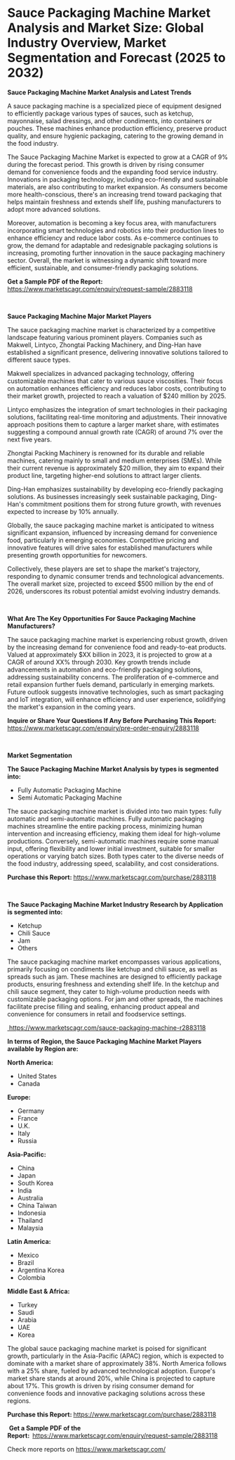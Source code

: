 <p><h1>Sauce Packaging Machine Market Analysis and Market Size: Global Industry Overview, Market Segmentation and Forecast (2025 to 2032)</h1></p><p><strong>Sauce Packaging Machine Market Analysis and Latest Trends</strong></p>
<p><p>A sauce packaging machine is a specialized piece of equipment designed to efficiently package various types of sauces, such as ketchup, mayonnaise, salad dressings, and other condiments, into containers or pouches. These machines enhance production efficiency, preserve product quality, and ensure hygienic packaging, catering to the growing demand in the food industry.</p><p>The Sauce Packaging Machine Market is expected to grow at a CAGR of 9% during the forecast period. This growth is driven by rising consumer demand for convenience foods and the expanding food service industry. Innovations in packaging technology, including eco-friendly and sustainable materials, are also contributing to market expansion. As consumers become more health-conscious, there's an increasing trend toward packaging that helps maintain freshness and extends shelf life, pushing manufacturers to adopt more advanced solutions.</p><p>Moreover, automation is becoming a key focus area, with manufacturers incorporating smart technologies and robotics into their production lines to enhance efficiency and reduce labor costs. As e-commerce continues to grow, the demand for adaptable and redesignable packaging solutions is increasing, promoting further innovation in the sauce packaging machinery sector. Overall, the market is witnessing a dynamic shift toward more efficient, sustainable, and consumer-friendly packaging solutions.</p></p>
<p><strong>Get a Sample PDF of the Report:&nbsp;</strong> <a href="https://www.marketscagr.com/enquiry/request-sample/2883118?utm_campaign=3201&utm_medium=2&utm_source=Github&utm_content=ia&utm_term=13032025&utm_id=sauce-packaging-machine">https://www.marketscagr.com/enquiry/request-sample/2883118</a></p>
<p>&nbsp;</p>
<p><strong>Sauce Packaging Machine Major Market Players</strong></p>
<p><p>The sauce packaging machine market is characterized by a competitive landscape featuring various prominent players. Companies such as Makwell, Lintyco, Zhongtai Packing Machinery, and Ding-Han have established a significant presence, delivering innovative solutions tailored to different sauce types.</p><p>Makwell specializes in advanced packaging technology, offering customizable machines that cater to various sauce viscosities. Their focus on automation enhances efficiency and reduces labor costs, contributing to their market growth, projected to reach a valuation of $240 million by 2025.</p><p>Lintyco emphasizes the integration of smart technologies in their packaging solutions, facilitating real-time monitoring and adjustments. Their innovative approach positions them to capture a larger market share, with estimates suggesting a compound annual growth rate (CAGR) of around 7% over the next five years.</p><p>Zhongtai Packing Machinery is renowned for its durable and reliable machines, catering mainly to small and medium enterprises (SMEs). While their current revenue is approximately $20 million, they aim to expand their product line, targeting higher-end solutions to attract larger clients.</p><p>Ding-Han emphasizes sustainability by developing eco-friendly packaging solutions. As businesses increasingly seek sustainable packaging, Ding-Han's commitment positions them for strong future growth, with revenues expected to increase by 10% annually.</p><p>Globally, the sauce packaging machine market is anticipated to witness significant expansion, influenced by increasing demand for convenience food, particularly in emerging economies. Competitive pricing and innovative features will drive sales for established manufacturers while presenting growth opportunities for newcomers.</p><p>Collectively, these players are set to shape the market's trajectory, responding to dynamic consumer trends and technological advancements. The overall market size, projected to exceed $500 million by the end of 2026, underscores its robust potential amidst evolving industry demands.</p></p>
<p>&nbsp;</p>
<p><strong>What Are The Key Opportunities For Sauce Packaging Machine Manufacturers?</strong></p>
<p><p>The sauce packaging machine market is experiencing robust growth, driven by the increasing demand for convenience food and ready-to-eat products. Valued at approximately $XX billion in 2023, it is projected to grow at a CAGR of around XX% through 2030. Key growth trends include advancements in automation and eco-friendly packaging solutions, addressing sustainability concerns. The proliferation of e-commerce and retail expansion further fuels demand, particularly in emerging markets. Future outlook suggests innovative technologies, such as smart packaging and IoT integration, will enhance efficiency and user experience, solidifying the market's expansion in the coming years.</p></p>
<p><strong>Inquire or Share Your Questions If Any Before Purchasing This Report:</strong> <a href="https://www.marketscagr.com/enquiry/pre-order-enquiry/2883118?utm_campaign=3201&utm_medium=2&utm_source=Github&utm_content=ia&utm_term=13032025&utm_id=sauce-packaging-machine">https://www.marketscagr.com/enquiry/pre-order-enquiry/2883118</a></p>
<p>&nbsp;</p>
<p><strong>Market Segmentation</strong></p>
<p><strong>The Sauce Packaging Machine Market Analysis by types is segmented into:</strong></p>
<p><ul><li>Fully Automatic Packaging Machine</li><li>Semi Automatic Packaging Machine</li></ul></p>
<p><p>The sauce packaging machine market is divided into two main types: fully automatic and semi-automatic machines. Fully automatic packaging machines streamline the entire packing process, minimizing human intervention and increasing efficiency, making them ideal for high-volume productions. Conversely, semi-automatic machines require some manual input, offering flexibility and lower initial investment, suitable for smaller operations or varying batch sizes. Both types cater to the diverse needs of the food industry, addressing speed, scalability, and cost considerations.</p></p>
<p><strong>Purchase this Report:&nbsp;</strong><a href="https://www.marketscagr.com/purchase/2883118?utm_campaign=3201&utm_medium=2&utm_source=Github&utm_content=ia&utm_term=13032025&utm_id=sauce-packaging-machine">https://www.marketscagr.com/purchase/2883118</a></p>
<p>&nbsp;</p>
<p><strong>The Sauce Packaging Machine Market Industry Research by Application is segmented into:</strong></p>
<p><ul><li>Ketchup</li><li>Chili Sauce</li><li>Jam</li><li>Others</li></ul></p>
<p><p>The sauce packaging machine market encompasses various applications, primarily focusing on condiments like ketchup and chili sauce, as well as spreads such as jam. These machines are designed to efficiently package products, ensuring freshness and extending shelf life. In the ketchup and chili sauce segment, they cater to high-volume production needs with customizable packaging options. For jam and other spreads, the machines facilitate precise filling and sealing, enhancing product appeal and convenience for consumers in retail and foodservice settings.</p></p>
<p><a href="https://www.marketscagr.com/sauce-packaging-machine-r2883118?utm_campaign=3201&utm_medium=2&utm_source=Github&utm_content=ia&utm_term=13032025&utm_id=sauce-packaging-machine">&nbsp;https://www.marketscagr.com/sauce-packaging-machine-r2883118</a></p>
<p><strong>In terms of Region, the Sauce Packaging Machine Market Players available by Region are:</strong></p>
<p>
    <p> <strong> North America: </strong>
        <ul>
            <li>United States</li>
            <li>Canada</li>
        </ul>
        </p> 
    <p> <strong> Europe: </strong>
        <ul>
            <li>Germany</li>
            <li>France</li>
            <li>U.K.</li>
            <li>Italy</li>
            <li>Russia</li>
        </ul>
        </p> 
    <p> <strong> Asia-Pacific: </strong>
        <ul>
            <li>China</li>
            <li>Japan</li>
            <li>South Korea</li>
            <li>India</li>
            <li>Australia</li>
            <li>China Taiwan</li>
            <li>Indonesia</li>
            <li>Thailand</li>
            <li>Malaysia</li>
        </ul>
        </p> 
    <p> <strong> Latin America: </strong>
        <ul>
            <li>Mexico</li>
            <li>Brazil</li>
            <li>Argentina Korea</li>
            <li>Colombia</li>
        </ul>
        </p> 
    <p> <strong> Middle East & Africa: </strong>
        <ul>
            <li>Turkey</li>
            <li>Saudi</li>
            <li>Arabia</li>
            <li>UAE</li>
            <li>Korea</li>
        </ul>
    </p>
    </p>
<p><p>The global sauce packaging machine market is poised for significant growth, particularly in the Asia-Pacific (APAC) region, which is expected to dominate with a market share of approximately 38%. North America follows with a 25% share, fueled by advanced technological adoption. Europe's market share stands at around 20%, while China is projected to capture about 17%. This growth is driven by rising consumer demand for convenience foods and innovative packaging solutions across these regions.</p></p>
<p><strong>Purchase this Report: </strong><a href="https://www.marketscagr.com/purchase/2883118?utm_campaign=3201&utm_medium=2&utm_source=Github&utm_content=ia&utm_term=13032025&utm_id=sauce-packaging-machine">https://www.marketscagr.com/purchase/2883118</a></p>
<p>&nbsp;<strong>Get a Sample PDF of the Report:&nbsp;&nbsp;</strong><a href="https://www.marketscagr.com/enquiry/request-sample/2883118?utm_campaign=3201&utm_medium=2&utm_source=Github&utm_content=ia&utm_term=13032025&utm_id=sauce-packaging-machine">https://www.marketscagr.com/enquiry/request-sample/2883118</a></p>
<p><strong></strong></p>
<p>Check more reports on <a href="https://www.marketscagr.com/?utm_campaign=3201&utm_medium=2&utm_source=Github&utm_content=ia&utm_term=13032025&utm_id=sauce-packaging-machine">https://www.marketscagr.com/</a></p>